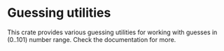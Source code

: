 # Guessing utilities

This crate provides various guessing utilities for working with guesses in (0..101) number range.
Check the documentation for more.